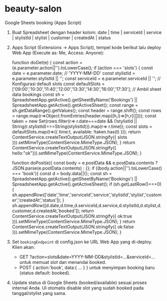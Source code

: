 # beauty-salon
Google Sheets booking (Apps Script)

1) Buat Spreadsheet dengan header kolom:
   date | time | serviceId | service | stylistId | stylist | customer | createdAt | status

2) Apps Script (Extensions -> Apps Script), tempel kode berikut lalu deploy Web App (Execute as: Me, Access: Anyone):

   function doGet(e) {
     const action = (e.parameter.action||'').toLowerCase();
     if (action === 'slots') {
       const date = e.parameter.date; // 'YYYY-MM-DD'
       const stylistId = e.parameter.stylistId || '';
       const serviceId = e.parameter.serviceId || '';
       // Konfigurasi default slots
       const defaultSlots = ['09:00','10:30','11:40','12:00','13:30','14:30','16:00','17:30'];
       // Ambil sheet data bookings
       const sh = SpreadsheetApp.getActive().getSheetByName('Bookings') || SpreadsheetApp.getActive().getActiveSheet();
       const range = sh.getDataRange().getValues();
       const header = range.shift();
       const rows = range.map(r=>Object.fromEntries(header.map((h,i)=>[h,r[i]])));
       const taken = new Set(rows.filter(r=> r.date===date && (!stylistId || String(r.stylistId)===String(stylistId))).map(r=> r.time));
       const slots = defaultSlots.map(t=>({ time:t, available: !taken.has(t) }));
       return ContentService.createTextOutput(JSON.stringify({ slots })).setMimeType(ContentService.MimeType.JSON);
     }
     return ContentService.createTextOutput(JSON.stringify({ hello:"ok"})).setMimeType(ContentService.MimeType.JSON);
   }

   function doPost(e){
     const body = e.postData && e.postData.contents ? JSON.parse(e.postData.contents) : {};
     if ((body.action||'').toLowerCase() === 'book'){
       const d = body.data||{};
       const sh = SpreadsheetApp.getActive().getSheetByName('Bookings') || SpreadsheetApp.getActive().getActiveSheet();
       if (sh.getLastRow()===0){ sh.appendRow(['date','time','serviceId','service','stylistId','stylist','customer','createdAt','status']); }
       sh.appendRow([d.date,d.time,d.serviceId,d.service,d.stylistId,d.stylist,d.customer,d.createdAt,'booked']);
       return ContentService.createTextOutput(JSON.stringify({ ok:true })).setMimeType(ContentService.MimeType.JSON);
     }
     return ContentService.createTextOutput(JSON.stringify({ ok:false })).setMimeType(ContentService.MimeType.JSON);
   }

3) Set `bookingEndpoint` di config.json ke URL Web App yang di-deploy. Klien akan:
   - GET ?action=slots&date=YYYY-MM-DD&stylistId=...&serviceId=... untuk memuat slot dan menandai booked.
   - POST { action:'book', data:{ ... } } untuk menyimpan booking baru (status default: booked).

4) Update status di Google Sheets (booked/available) sesuai proses internal Anda. UI otomatis disable slot yang sudah booked pada tanggal/stylist yang sama.

